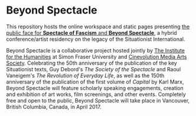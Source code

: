 # Beyond Spectacle
This repository hosts the online workspace and static pages presenting [the public face for **Spectacle of Fascism** and **Beyond Spectacle**](http://www.beyondspectacle.org), a hybrid conference/artist residency on the legacy of the Situationist International.

Beyond Spectacle is a collaborative project hosted jointly by [The Institute for the Humanities](http://www.sfu.ca/humanities-institute.html) at Simon Fraser University and [Cinevolution Media Arts Society](cinevolutionmedia.com). Celebrating the 50th anniversary of the publication of the key Situationist texts, Guy Debord's *The Society of the Spectacle* and Raoul Vaneigem's *The Revolution of Everyday Life*, as well as the 150th anniversary of the publication of the first volume of *Capital* by Karl Marx, Beyond Spectacle will feature scholarly speaking engagements, creation and exhibition of art works, film screenings, and other events. Completely free and open to the public, Beyond Spectacle will take place in Vancouver, British Columbia, Canada, in April 2017.
